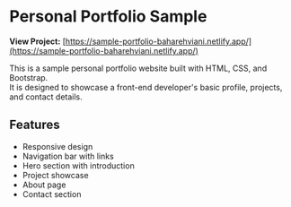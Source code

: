 # Personal Portfolio Sample

**View Project:** [https://sample-portfolio-baharehviani.netlify.app/](https://sample-portfolio-baharehviani.netlify.app/)

This is a sample personal portfolio website built with HTML, CSS, and Bootstrap.  
It is designed to showcase a front-end developer's basic profile, projects, and contact details.

## Features

- Responsive design
- Navigation bar with links
- Hero section with introduction
- Project showcase
- About page
- Contact section

